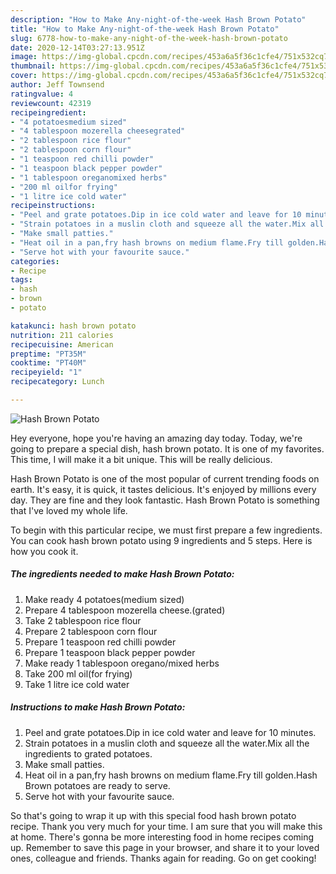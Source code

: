 ```yaml
---
description: "How to Make Any-night-of-the-week Hash Brown Potato"
title: "How to Make Any-night-of-the-week Hash Brown Potato"
slug: 6778-how-to-make-any-night-of-the-week-hash-brown-potato
date: 2020-12-14T03:27:13.951Z
image: https://img-global.cpcdn.com/recipes/453a6a5f36c1cfe4/751x532cq70/hash-brown-potato-recipe-main-photo.jpg
thumbnail: https://img-global.cpcdn.com/recipes/453a6a5f36c1cfe4/751x532cq70/hash-brown-potato-recipe-main-photo.jpg
cover: https://img-global.cpcdn.com/recipes/453a6a5f36c1cfe4/751x532cq70/hash-brown-potato-recipe-main-photo.jpg
author: Jeff Townsend
ratingvalue: 4
reviewcount: 42319
recipeingredient:
- "4 potatoesmedium sized"
- "4 tablespoon mozerella cheesegrated"
- "2 tablespoon rice flour"
- "2 tablespoon corn flour"
- "1 teaspoon red chilli powder"
- "1 teaspoon black pepper powder"
- "1 tablespoon oreganomixed herbs"
- "200 ml oilfor frying"
- "1 litre ice cold water"
recipeinstructions:
- "Peel and grate potatoes.Dip in ice cold water and leave for 10 minutes."
- "Strain potatoes in a muslin cloth and squeeze all the water.Mix all the ingredients to grated potatoes."
- "Make small patties."
- "Heat oil in a pan,fry hash browns on medium flame.Fry till golden.Hash Brown potatoes are ready to serve."
- "Serve hot with your favourite sauce."
categories:
- Recipe
tags:
- hash
- brown
- potato

katakunci: hash brown potato 
nutrition: 211 calories
recipecuisine: American
preptime: "PT35M"
cooktime: "PT40M"
recipeyield: "1"
recipecategory: Lunch

---
```



![Hash Brown Potato](https://img-global.cpcdn.com/recipes/453a6a5f36c1cfe4/751x532cq70/hash-brown-potato-recipe-main-photo.jpg)

Hey everyone, hope you're having an amazing day today. Today, we're going to prepare a special dish, hash brown potato. It is one of my favorites. This time, I will make it a bit unique. This will be really delicious.

Hash Brown Potato is one of the most popular of current trending foods on earth. It's easy, it is quick, it tastes delicious. It's enjoyed by millions every day. They are fine and they look fantastic. Hash Brown Potato is something that I've loved my whole life.




To begin with this particular recipe, we must first prepare a few ingredients. You can cook hash brown potato using 9 ingredients and 5 steps. Here is how you cook it.

<!--inarticleads1-->

##### The ingredients needed to make Hash Brown Potato:

1. Make ready 4 potatoes(medium sized)
1. Prepare 4 tablespoon mozerella cheese.(grated)
1. Take 2 tablespoon rice flour
1. Prepare 2 tablespoon corn flour
1. Prepare 1 teaspoon red chilli powder
1. Prepare 1 teaspoon black pepper powder
1. Make ready 1 tablespoon oregano/mixed herbs
1. Take 200 ml oil(for frying)
1. Take 1 litre ice cold water




<!--inarticleads2-->

##### Instructions to make Hash Brown Potato:

1. Peel and grate potatoes.Dip in ice cold water and leave for 10 minutes.
1. Strain potatoes in a muslin cloth and squeeze all the water.Mix all the ingredients to grated potatoes.
1. Make small patties.
1. Heat oil in a pan,fry hash browns on medium flame.Fry till golden.Hash Brown potatoes are ready to serve.
1. Serve hot with your favourite sauce.




So that's going to wrap it up with this special food hash brown potato recipe. Thank you very much for your time. I am sure that you will make this at home. There's gonna be more interesting food in home recipes coming up. Remember to save this page in your browser, and share it to your loved ones, colleague and friends. Thanks again for reading. Go on get cooking!
